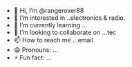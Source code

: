 - 👋 Hi, I’m @rangerover88
- 👀 I’m interested in ..electronics & radio.
- 🌱 I’m currently learning ...
- 💞️ I’m looking to collaborate on ...tec
- 📫 How to reach me ...email
- 😄 Pronouns: ...
- ⚡ Fun fact: ...

<!---
rangerover88/rangerover88 is a ✨ special ✨ repository because its `README.md` (this file) appears on your GitHub profile.
You can click the Preview link to take a look at your changes.
--->
